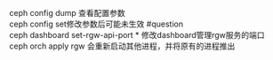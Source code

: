 ceph config dump 查看配置参数  
ceph config set修改参数后可能未生效 #question  
ceph dashboard set-rgw-api-port * 修改dashboard管理rgw服务的端口  
ceph orch apply rgw 会重新启动其他进程，并将原有的进程推出